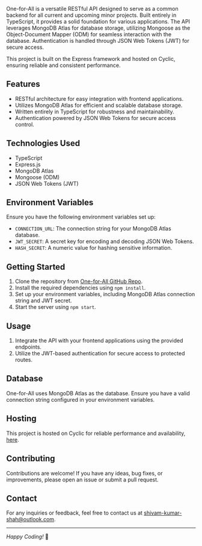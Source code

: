 One-for-All is a versatile RESTful API designed to serve as a common backend for all current and upcoming minor projects. Built entirely in TypeScript, it provides a solid foundation for various applications. The API leverages MongoDB Atlas for database storage, utilizing Mongoose as the Object-Document Mapper (ODM) for seamless interaction with the database. Authentication is handled through JSON Web Tokens (JWT) for secure access.

This project is built on the Express framework and hosted on Cyclic, ensuring reliable and consistent performance.

## Features

- RESTful architecture for easy integration with frontend applications.
- Utilizes MongoDB Atlas for efficient and scalable database storage.
- Written entirely in TypeScript for robustness and maintainability.
- Authentication powered by JSON Web Tokens for secure access control.

## Technologies Used

- TypeScript
- Express.js
- MongoDB Atlas
- Mongoose (ODM)
- JSON Web Tokens (JWT)

## Environment Variables

Ensure you have the following environment variables set up:

- `CONNECTION_URL`: The connection string for your MongoDB Atlas database.
- `JWT_SECRET`: A secret key for encoding and decoding JSON Web Tokens.
- `HASH_SECRET`: A numeric value for hashing sensitive information.

## Getting Started

1. Clone the repository from [One-for-All GitHub Repo](https://github.com/shivam-kumar-shah/one-for-all).
2. Install the required dependencies using `npm install`.
3. Set up your environment variables, including MongoDB Atlas connection string and JWT secret.
4. Start the server using `npm start`.

## Usage

1. Integrate the API with your frontend applications using the provided endpoints.
2. Utilize the JWT-based authentication for secure access to protected routes.

## Database

One-for-All uses MongoDB Atlas as the database. Ensure you have a valid connection string configured in your environment variables.

## Hosting

This project is hosted on Cyclic for reliable performance and availability, [here](https://odd-cyan-yak-robe.cyclic.cloud/).

## Contributing

Contributions are welcome! If you have any ideas, bug fixes, or improvements, please open an issue or submit a pull request.

## Contact

For any inquiries or feedback, feel free to contact us at shivam-kumar-shah@outlook.com.

---

_Happy Coding!_ 🚀
